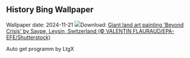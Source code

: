 ## History Bing Wallpaper
Wallpaper date: 2024-11-21
![](https://www.bing.com/th?id=OHR.BeyondSaype_EN-US4398054405_UHD.jpg&w=1000)Download: [Giant land art painting 'Beyond Crisis' by Saype, Leysin, Switzerland (© VALENTIN FLAURAUD/EPA-EFE/Shutterstock)](https://www.bing.com/th?id=OHR.BeyondSaype_EN-US4398054405_UHD.jpg)

Auto get programm by LtgX
